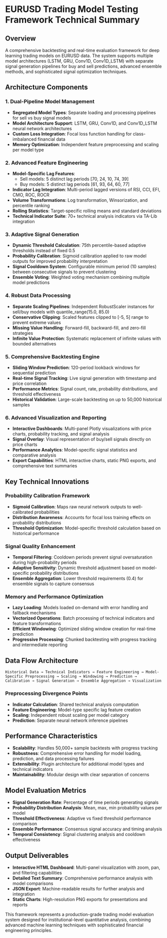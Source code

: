 # EURUSD Trading Model Testing Framework Technical Summary

## Overview

A comprehensive backtesting and real-time evaluation framework for deep learning trading models on EURUSD data. The system supports multiple model architectures (LSTM, GRU, Conv1D, Conv1D_LSTM) with separate signal generation pipelines for buy and sell predictions, advanced ensemble methods, and sophisticated signal optimization techniques.

## Architecture Components

### 1. Dual-Pipeline Model Management
- **Segregated Model Types**: Separate loading and processing pipelines for sell vs buy signal models
- **Model Architecture Support**: LSTM, GRU, Conv1D, and Conv1D_LSTM neural network architectures
- **Custom Loss Integration**: Focal loss function handling for class-imbalanced financial data
- **Memory Optimization**: Independent feature preprocessing and scaling per model type

### 2. Advanced Feature Engineering
- **Model-Specific Lag Features**: 
  - Sell models: 5 distinct lag periods [70, 24, 10, 74, 39]
  - Buy models: 5 distinct lag periods [61, 93, 64, 60, 77]
- **Indicator Lag Integration**: Multi-period lagged versions of RSI, CCI, EFI, CMO, ROC, ROCR
- **Volume Transformations**: Log transformation, Winsorization, and percentile ranking
- **Rolling Statistics**: Target-specific rolling means and standard deviations
- **Technical Indicator Suite**: 70+ technical analysis indicators via TA-Lib integration

### 3. Adaptive Signal Generation
- **Dynamic Threshold Calculation**: 75th percentile-based adaptive thresholds instead of fixed 0.5
- **Probability Calibration**: Sigmoid calibration applied to raw model outputs for improved probability interpretation
- **Signal Cooldown System**: Configurable minimum period (10 samples) between consecutive signals to prevent clustering
- **Ensemble Voting**: Weighted voting mechanism combining multiple model predictions

### 4. Robust Data Processing
- **Separate Scaling Pipelines**: Independent RobustScaler instances for sell/buy models with quantile_range(15.0, 85.0)
- **Conservative Clipping**: Scaled features clipped to [-5, 5] range to prevent extreme values
- **Missing Value Handling**: Forward-fill, backward-fill, and zero-fill strategies
- **Infinite Value Protection**: Systematic replacement of infinite values with bounded alternatives

### 5. Comprehensive Backtesting Engine
- **Sliding Window Prediction**: 120-period lookback windows for sequential prediction
- **Real-time Signal Tracking**: Live signal generation with timestamp and price correlation
- **Performance Metrics**: Signal count, rate, probability distributions, and threshold effectiveness
- **Historical Validation**: Large-scale backtesting on up to 50,000 historical samples

### 6. Advanced Visualization and Reporting
- **Interactive Dashboards**: Multi-panel Plotly visualizations with price charts, probability tracking, and signal analysis
- **Signal Overlay**: Visual representation of buy/sell signals directly on price charts
- **Performance Analytics**: Model-specific signal statistics and comparative analysis
- **Export Capabilities**: HTML interactive charts, static PNG exports, and comprehensive text summaries

## Key Technical Innovations

### Probability Calibration Framework
- **Sigmoid Calibration**: Maps raw neural network outputs to well-calibrated probabilities
- **Distribution Awareness**: Accounts for focal loss training effects on probability distributions
- **Threshold Optimization**: Model-specific threshold calculation based on historical performance

### Signal Quality Enhancement
- **Temporal Filtering**: Cooldown periods prevent signal oversaturation during high-probability periods
- **Adaptive Sensitivity**: Dynamic threshold adjustment based on model-specific probability distributions
- **Ensemble Aggregation**: Lower threshold requirements (0.4) for ensemble signals to capture consensus

### Memory and Performance Optimization
- **Lazy Loading**: Models loaded on-demand with error handling and fallback mechanisms
- **Vectorized Operations**: Batch processing of technical indicators and feature transformations
- **Efficient Windowing**: Optimized sliding window creation for real-time prediction
- **Progressive Processing**: Chunked backtesting with progress tracking and intermediate reporting

## Data Flow Architecture

```
Historical Data → Technical Indicators → Feature Engineering → Model-Specific Preprocessing → Scaling → Windowing → Prediction → Calibration → Signal Generation → Ensemble Aggregation → Visualization
```

### Preprocessing Divergence Points
- **Indicator Calculation**: Shared technical analysis computation
- **Feature Engineering**: Model-type specific lag feature creation
- **Scaling**: Independent robust scaling per model category
- **Prediction**: Separate neural network inference pipelines

## Performance Characteristics

- **Scalability**: Handles 50,000+ sample backtests with progress tracking
- **Robustness**: Comprehensive error handling for model loading, prediction, and data processing failures
- **Extensibility**: Plugin architecture for additional model types and technical indicators
- **Maintainability**: Modular design with clear separation of concerns

## Model Evaluation Metrics

- **Signal Generation Rate**: Percentage of time periods generating signals
- **Probability Distribution Analysis**: Mean, max, min probability values per model
- **Threshold Effectiveness**: Adaptive vs fixed threshold performance comparison
- **Ensemble Performance**: Consensus signal accuracy and timing analysis
- **Temporal Consistency**: Signal clustering analysis and cooldown effectiveness

## Output Deliverables

- **Interactive HTML Dashboard**: Multi-panel visualization with zoom, pan, and filtering capabilities
- **Detailed Text Summary**: Comprehensive performance analysis with model comparisons
- **JSON Export**: Machine-readable results for further analysis and integration
- **Static Charts**: High-resolution PNG exports for presentations and reports

This framework represents a production-grade trading model evaluation system designed for institutional-level quantitative analysis, combining advanced machine learning techniques with sophisticated financial engineering principles.